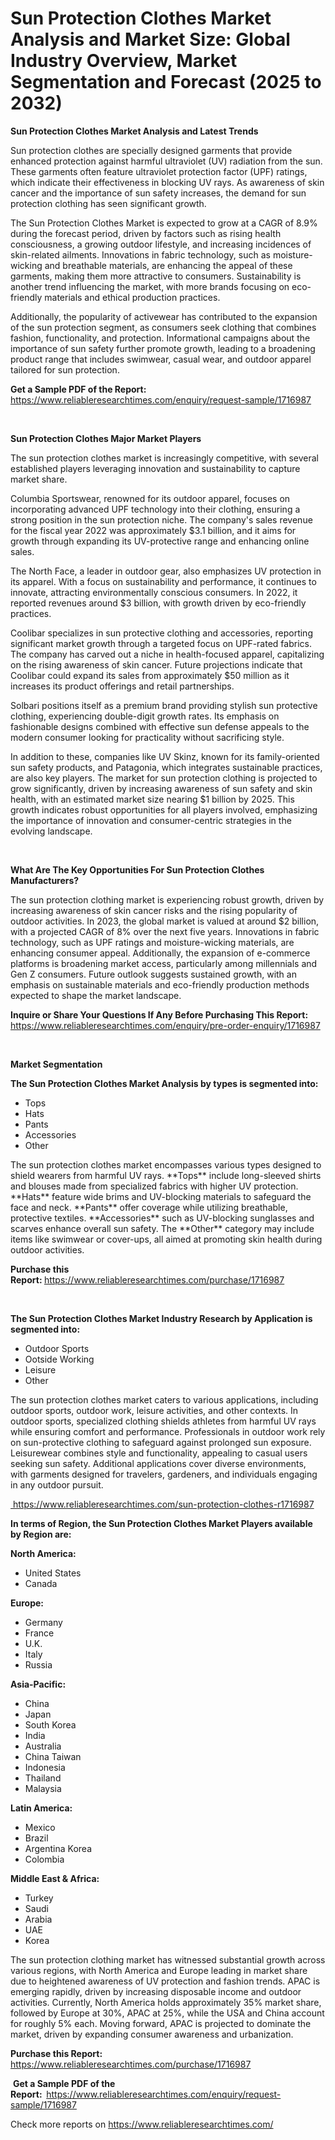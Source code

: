 <p><h1>Sun Protection Clothes Market Analysis and Market Size: Global Industry Overview, Market Segmentation and Forecast (2025 to 2032)</h1></p><p><strong>Sun Protection Clothes Market Analysis and Latest Trends</strong></p>
<p><p>Sun protection clothes are specially designed garments that provide enhanced protection against harmful ultraviolet (UV) radiation from the sun. These garments often feature ultraviolet protection factor (UPF) ratings, which indicate their effectiveness in blocking UV rays. As awareness of skin cancer and the importance of sun safety increases, the demand for sun protection clothing has seen significant growth.</p><p>The Sun Protection Clothes Market is expected to grow at a CAGR of 8.9% during the forecast period, driven by factors such as rising health consciousness, a growing outdoor lifestyle, and increasing incidences of skin-related ailments. Innovations in fabric technology, such as moisture-wicking and breathable materials, are enhancing the appeal of these garments, making them more attractive to consumers. Sustainability is another trend influencing the market, with more brands focusing on eco-friendly materials and ethical production practices. </p><p>Additionally, the popularity of activewear has contributed to the expansion of the sun protection segment, as consumers seek clothing that combines fashion, functionality, and protection. Informational campaigns about the importance of sun safety further promote growth, leading to a broadening product range that includes swimwear, casual wear, and outdoor apparel tailored for sun protection.</p></p>
<p><strong>Get a Sample PDF of the Report:&nbsp;</strong> <a href="https://www.reliableresearchtimes.com/enquiry/request-sample/1716987?utm_campaign=1420&utm_medium=2&utm_source=Github&utm_content=ia&utm_term=04042025&utm_id=sun-protection-clothes">https://www.reliableresearchtimes.com/enquiry/request-sample/1716987</a></p>
<p>&nbsp;</p>
<p><strong>Sun Protection Clothes Major Market Players</strong></p>
<p><p>The sun protection clothes market is increasingly competitive, with several established players leveraging innovation and sustainability to capture market share. </p><p>Columbia Sportswear, renowned for its outdoor apparel, focuses on incorporating advanced UPF technology into their clothing, ensuring a strong position in the sun protection niche. The company's sales revenue for the fiscal year 2022 was approximately $3.1 billion, and it aims for growth through expanding its UV-protective range and enhancing online sales.</p><p>The North Face, a leader in outdoor gear, also emphasizes UV protection in its apparel. With a focus on sustainability and performance, it continues to innovate, attracting environmentally conscious consumers. In 2022, it reported revenues around $3 billion, with growth driven by eco-friendly practices.</p><p>Coolibar specializes in sun protective clothing and accessories, reporting significant market growth through a targeted focus on UPF-rated fabrics. The company has carved out a niche in health-focused apparel, capitalizing on the rising awareness of skin cancer. Future projections indicate that Coolibar could expand its sales from approximately $50 million as it increases its product offerings and retail partnerships.</p><p>Solbari positions itself as a premium brand providing stylish sun protective clothing, experiencing double-digit growth rates. Its emphasis on fashionable designs combined with effective sun defense appeals to the modern consumer looking for practicality without sacrificing style.</p><p>In addition to these, companies like UV Skinz, known for its family-oriented sun safety products, and Patagonia, which integrates sustainable practices, are also key players. The market for sun protection clothing is projected to grow significantly, driven by increasing awareness of sun safety and skin health, with an estimated market size nearing $1 billion by 2025. This growth indicates robust opportunities for all players involved, emphasizing the importance of innovation and consumer-centric strategies in the evolving landscape.</p></p>
<p>&nbsp;</p>
<p><strong>What Are The Key Opportunities For Sun Protection Clothes Manufacturers?</strong></p>
<p><p>The sun protection clothing market is experiencing robust growth, driven by increasing awareness of skin cancer risks and the rising popularity of outdoor activities. In 2023, the global market is valued at around $2 billion, with a projected CAGR of 8% over the next five years. Innovations in fabric technology, such as UPF ratings and moisture-wicking materials, are enhancing consumer appeal. Additionally, the expansion of e-commerce platforms is broadening market access, particularly among millennials and Gen Z consumers. Future outlook suggests sustained growth, with an emphasis on sustainable materials and eco-friendly production methods expected to shape the market landscape.</p></p>
<p><strong>Inquire or Share Your Questions If Any Before Purchasing This Report:</strong> <a href="https://www.reliableresearchtimes.com/enquiry/pre-order-enquiry/1716987?utm_campaign=1420&utm_medium=2&utm_source=Github&utm_content=ia&utm_term=04042025&utm_id=sun-protection-clothes">https://www.reliableresearchtimes.com/enquiry/pre-order-enquiry/1716987</a></p>
<p>&nbsp;</p>
<p><strong>Market Segmentation</strong></p>
<p><strong>The Sun Protection Clothes Market Analysis by types is segmented into:</strong></p>
<p><ul><li>Tops</li><li>Hats</li><li>Pants</li><li>Accessories</li><li>Other</li></ul></p>
<p><p>The sun protection clothes market encompasses various types designed to shield wearers from harmful UV rays. **Tops** include long-sleeved shirts and blouses made from specialized fabrics with higher UV protection. **Hats** feature wide brims and UV-blocking materials to safeguard the face and neck. **Pants** offer coverage while utilizing breathable, protective textiles. **Accessories** such as UV-blocking sunglasses and scarves enhance overall sun safety. The **Other** category may include items like swimwear or cover-ups, all aimed at promoting skin health during outdoor activities.</p></p>
<p><strong>Purchase this Report:&nbsp;</strong><a href="https://www.reliableresearchtimes.com/purchase/1716987?utm_campaign=1420&utm_medium=2&utm_source=Github&utm_content=ia&utm_term=04042025&utm_id=sun-protection-clothes">https://www.reliableresearchtimes.com/purchase/1716987</a></p>
<p>&nbsp;</p>
<p><strong>The Sun Protection Clothes Market Industry Research by Application is segmented into:</strong></p>
<p><ul><li>Outdoor Sports</li><li>Ootside Working</li><li>Leisure</li><li>Other</li></ul></p>
<p><p>The sun protection clothes market caters to various applications, including outdoor sports, outdoor work, leisure activities, and other contexts. In outdoor sports, specialized clothing shields athletes from harmful UV rays while ensuring comfort and performance. Professionals in outdoor work rely on sun-protective clothing to safeguard against prolonged sun exposure. Leisurewear combines style and functionality, appealing to casual users seeking sun safety. Additional applications cover diverse environments, with garments designed for travelers, gardeners, and individuals engaging in any outdoor pursuit.</p></p>
<p><a href="https://www.reliableresearchtimes.com/sun-protection-clothes-r1716987?utm_campaign=1420&utm_medium=2&utm_source=Github&utm_content=ia&utm_term=04042025&utm_id=sun-protection-clothes">&nbsp;https://www.reliableresearchtimes.com/sun-protection-clothes-r1716987</a></p>
<p><strong>In terms of Region, the Sun Protection Clothes Market Players available by Region are:</strong></p>
<p>
    <p> <strong> North America: </strong>
        <ul>
            <li>United States</li>
            <li>Canada</li>
        </ul>
        </p> 
    <p> <strong> Europe: </strong>
        <ul>
            <li>Germany</li>
            <li>France</li>
            <li>U.K.</li>
            <li>Italy</li>
            <li>Russia</li>
        </ul>
        </p> 
    <p> <strong> Asia-Pacific: </strong>
        <ul>
            <li>China</li>
            <li>Japan</li>
            <li>South Korea</li>
            <li>India</li>
            <li>Australia</li>
            <li>China Taiwan</li>
            <li>Indonesia</li>
            <li>Thailand</li>
            <li>Malaysia</li>
        </ul>
        </p> 
    <p> <strong> Latin America: </strong>
        <ul>
            <li>Mexico</li>
            <li>Brazil</li>
            <li>Argentina Korea</li>
            <li>Colombia</li>
        </ul>
        </p> 
    <p> <strong> Middle East & Africa: </strong>
        <ul>
            <li>Turkey</li>
            <li>Saudi</li>
            <li>Arabia</li>
            <li>UAE</li>
            <li>Korea</li>
        </ul>
    </p>
    </p>
<p><p>The sun protection clothing market has witnessed substantial growth across various regions, with North America and Europe leading in market share due to heightened awareness of UV protection and fashion trends. APAC is emerging rapidly, driven by increasing disposable income and outdoor activities. Currently, North America holds approximately 35% market share, followed by Europe at 30%, APAC at 25%, while the USA and China account for roughly 5% each. Moving forward, APAC is projected to dominate the market, driven by expanding consumer awareness and urbanization.</p></p>
<p><strong>Purchase this Report: </strong><a href="https://www.reliableresearchtimes.com/purchase/1716987?utm_campaign=1420&utm_medium=2&utm_source=Github&utm_content=ia&utm_term=04042025&utm_id=sun-protection-clothes">https://www.reliableresearchtimes.com/purchase/1716987</a></p>
<p>&nbsp;<strong>Get a Sample PDF of the Report:&nbsp;&nbsp;</strong><a href="https://www.reliableresearchtimes.com/enquiry/request-sample/1716987?utm_campaign=1420&utm_medium=2&utm_source=Github&utm_content=ia&utm_term=04042025&utm_id=sun-protection-clothes">https://www.reliableresearchtimes.com/enquiry/request-sample/1716987</a></p>
<p><strong></strong></p>
<p>Check more reports on <a href="https://www.reliableresearchtimes.com/?utm_campaign=1420&utm_medium=2&utm_source=Github&utm_content=ia&utm_term=04042025&utm_id=sun-protection-clothes">https://www.reliableresearchtimes.com/</a></p>